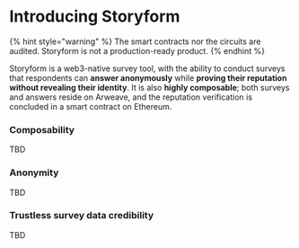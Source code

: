 # Introducing Storyform



{% hint style="warning" %}
The smart contracts nor the circuits are audited. Storyform is not a production-ready product.
{% endhint %}



Storyform is a web3-native survey tool, with the ability to conduct surveys that respondents can **answer anonymously** while **proving their reputation without revealing their identity**. It is also **highly composable**; both surveys and answers reside on Arweave, and the reputation verification is concluded in a smart contract on Ethereum.



### Composability

TBD



### Anonymity

TBD



### Trustless survey data credibility

TBD

